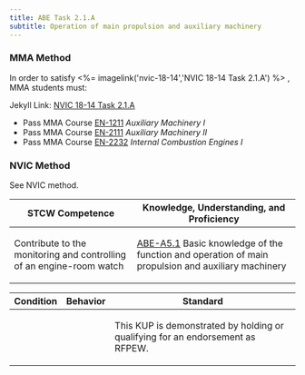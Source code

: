 ```yaml
---
title: ABE Task 2.1.A 
subtitle: Operation of main propulsion and auxiliary machinery
---
```



### MMA Method

In order to satisfy <%= imagelink('nvic-18-14','NVIC 18-14  Task  2.1.A') %> , MMA students must:

Jekyll Link: [NVIC 18-14  Task  2.1.A](/stcw23/assets/images/nvic-18-14.pdf)

* Pass MMA Course  [EN-1211](EN-1211) *Auxiliary Machinery I*
* Pass MMA Course  [EN-2111](EN-2111) *Auxiliary Machinery II*
* Pass MMA Course  [EN-2232](EN-2232) *Internal Combustion Engines I*


### NVIC Method

<a onclick="togglevisibility('nvic_methods')" >See NVIC method.</a>

<div id='nvic_methods' class='hide'>

<table>
<thead>
<tr>
<th class='forty'> STCW Competence </th>
<th class='sixty'> Knowledge, Understanding, and Proficiency </th>
</tr>
</thead>




<tbody>
<tr><td markdown='1'>

Contribute to the monitoring and controlling of an engine-room watch

</td><td markdown='1'>

[ABE-A5.1](../../tables/35.html#ABE-A5.1) Basic knowledge of the function and operation of main propulsion and auxiliary machinery

</td></tr>


</tbody>
</table>


<table>
<thead>
<tr><th class='twenty'>  Condition </th><th class='twenty'> Behavior </th><th  class='sixty'>Standard </th></tr>
</thead>
<tbody >



<tr><td markdown='1'>


</td><td markdown='1'>


<br>

<div class="tooltip">
<span class="tooltiptext">
</span>
</div>


</td><td markdown='1'>

This KUP is demonstrated by holding or qualifying for an endorsement as RFPEW. 

</td></tr>
</tbody>
</table>
</div>
